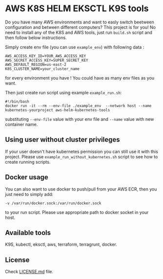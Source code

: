 # AWS K8S HELM EKSCTL K9S tools
Do you have many AWS environments and want to easly switch beetween configuration and between different computers? This project is for you! 
No need to install any of the K8S and AWS tools, just run `build.sh` script and then follow below instructions.


Simply create env file (you can use `example_env`) with following data :
```
AWS_ACCESS_KEY_ID=YOUR_AWS_ACCESS_KEY
AWS_SECRET_ACCESS_KEY=SUPER_SECRET_KEY
AWS_DEFAULT_REGION=us-east-2
K8S_CLUSTER_NAME=your_cluster_name
```
for every environment you have ! You could have as many env files as you want.

Then just create run script using example `example_run.sh`:
```
#!/bin/bash
docker run -it --rm --env-file ./example_env  --network host --name kubernetes-yourproject aws-helm-kubernetes-tools
```
substituting `--env-file` value with your env file and `--name` value with new container name.

## Using user without cluster privileges
If your user doesn't have kubernetes permission you can still use it with this project. Please use `example_run_without_kubernetes.sh` script to see how to create running scripts. 

## Docker usage
You can also want to use docker to push/pull from your AWS  ECR, then you just need to simply add:
```
-v /var/run/docker.sock:/var/run/docker.sock
```
to your run script. Please use appropriate path to docker socket in your host. 

## Available tools
K9S, kubectl, eksctl, aws, terraform, terragrunt, docker.

## License
Check [LICENSE.md](LICENSE.md) file.
